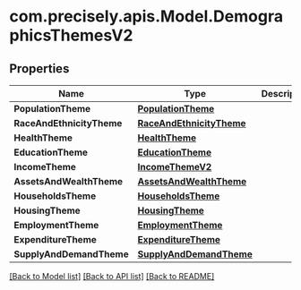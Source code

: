 # com.precisely.apis.Model.DemographicsThemesV2
## Properties

Name | Type | Description | Notes
------------ | ------------- | ------------- | -------------
**PopulationTheme** | [**PopulationTheme**](PopulationTheme.md) |  | [optional] 
**RaceAndEthnicityTheme** | [**RaceAndEthnicityTheme**](RaceAndEthnicityTheme.md) |  | [optional] 
**HealthTheme** | [**HealthTheme**](HealthTheme.md) |  | [optional] 
**EducationTheme** | [**EducationTheme**](EducationTheme.md) |  | [optional] 
**IncomeTheme** | [**IncomeThemeV2**](IncomeThemeV2.md) |  | [optional] 
**AssetsAndWealthTheme** | [**AssetsAndWealthTheme**](AssetsAndWealthTheme.md) |  | [optional] 
**HouseholdsTheme** | [**HouseholdsTheme**](HouseholdsTheme.md) |  | [optional] 
**HousingTheme** | [**HousingTheme**](HousingTheme.md) |  | [optional] 
**EmploymentTheme** | [**EmploymentTheme**](EmploymentTheme.md) |  | [optional] 
**ExpenditureTheme** | [**ExpenditureTheme**](ExpenditureTheme.md) |  | [optional] 
**SupplyAndDemandTheme** | [**SupplyAndDemandTheme**](SupplyAndDemandTheme.md) |  | [optional] 

[[Back to Model list]](../README.md#documentation-for-models) [[Back to API list]](../README.md#documentation-for-api-endpoints) [[Back to README]](../README.md)

